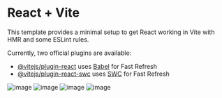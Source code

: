 # React + Vite

This template provides a minimal setup to get React working in Vite with HMR and some ESLint rules.

Currently, two official plugins are available:

- [@vitejs/plugin-react](https://github.com/vitejs/vite-plugin-react/blob/main/packages/plugin-react/README.md) uses [Babel](https://babeljs.io/) for Fast Refresh
- [@vitejs/plugin-react-swc](https://github.com/vitejs/vite-plugin-react-swc) uses [SWC](https://swc.rs/) for Fast Refresh


![image](https://github.com/RabiaKuran/react-burger-project/assets/59939284/120d2482-9c7f-475b-a7a6-1ecd953c8b9a)
![image](https://github.com/RabiaKuran/react-burger-project/assets/59939284/9a215a96-c61b-4a49-bd35-026762738d1a)
![image](https://github.com/RabiaKuran/react-burger-project/assets/59939284/cfd4e800-e391-47cf-aebe-ff34f4a6e381)
![image](https://github.com/RabiaKuran/react-burger-project/assets/59939284/7695186a-75ba-4506-86ce-e177cfb92149)


